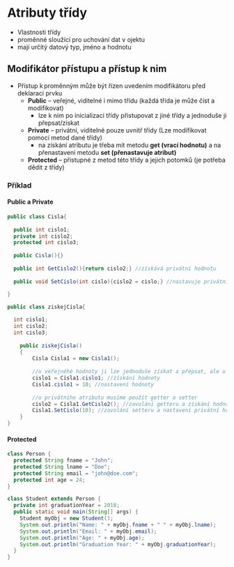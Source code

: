 # Atributy třídy
* Vlastnosti třídy
* proměnné sloužící pro uchování dat v ojektu
* mají určitý datový typ, jméno a hodnotu

## Modifikátor přístupu a přístup k nim
* Přístup k proměnným může být řízen uvedením modifikátoru před deklaraci prvku 
  - **Public** – veřejné, viditelné i mimo třídu (každá třída je může číst a modifikovat)
    - lze k nim po inicializaci třídy přistupovat z jiné třídy a jednoduše ji přepsat/získat
  - **Private** – privátní, viditelné pouze uvnitř třídy (Lze modifikovat pomocí metod dané třídy)
    - na získání atributu je třeba mít metodu **get (vrací hodnotu)** a na přenastavení metodu **set (přenastavuje atribut)**
  - **Protected** – přistupné z metod této třídy a jejich potomků (je potřeba dědit z třídy)
  
### Příklad

#### Public a Private

```java
public class Cisla{
  
  public int cislo1;
  private int cislo2;
  protected int cislo3;
  
  public Cisla(){}
  
  public int GetCislo2(){return cislo2;} //získává privátní hodnotu
  
  public void SetCislo(int cislo){cislo2 = cislo;} //nastavuje privátní hodnotu
  
}

public class ziskejCisla{

  int cislo1;
  int cislo2;
  int cislo3;
  
    public ziskejCisla()
    {
        Cisla Cisla1 = new Cisla1();
        
        //u veřejnéhé hodnoty ji lze jednoduše získat a přepsat, ale u privátního atributu tohle nelze udělat
        cislo1 = Cisla1.cislo1; //získání hodnoty
        Cisla1.cislo1 = 10; //nastavení hodnoty
        
        //u privátního atributu musíme použít getter a setter
        cislo2 = Cisla1.GetCislo2(); //zavolání getteru a získání hodnoty
        Cisla1.SetCislo(10); //zavolání setteru a nastavení privátní hodnoty
    }
}
```

#### Protected 
```java
class Person {
  protected String fname = "John";
  protected String lname = "Doe";
  protected String email = "john@doe.com";
  protected int age = 24;
}

class Student extends Person {
  private int graduationYear = 2018;
  public static void main(String[] args) {
    Student myObj = new Student();
    System.out.println("Name: " + myObj.fname + " " + myObj.lname);
    System.out.println("Email: " + myObj.email);
    System.out.println("Age: " + myObj.age);
    System.out.println("Graduation Year: " + myObj.graduationYear);
  }
}
```
